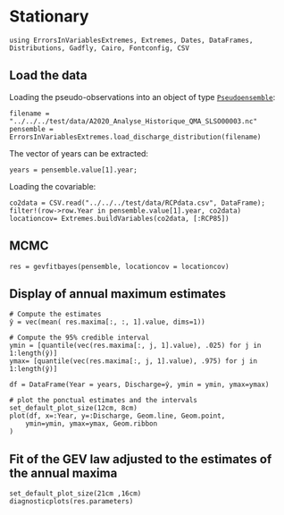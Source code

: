 # Stationary

```@setup chaudiere3
using ErrorsInVariablesExtremes, Extremes, Dates, DataFrames, Distributions, Gadfly, Cairo, Fontconfig, CSV
```

## Load the data

Loading the pseudo-observations into an object of type [`Pseudoensemble`](@ref):
```@example chaudiere3
filename = "../../../test/data/A2020_Analyse_Historique_QMA_SLSO00003.nc"
pensemble = ErrorsInVariablesExtremes.load_discharge_distribution(filename)
```

The vector of years can be extracted:
```@example chaudiere3
years = pensemble.value[1].year;
```

Loading the covariable:
```@example chaudiere3
co2data = CSV.read("../../../test/data/RCPdata.csv", DataFrame);
filter!(row->row.Year in pensemble.value[1].year, co2data)
locationcov= Extremes.buildVariables(co2data, [:RCP85])
```

## MCMC

```@example chaudiere3
res = gevfitbayes(pensemble, locationcov = locationcov)
```

## Display of annual maximum estimates



```@example chaudiere3
# Compute the estimates
ŷ = vec(mean( res.maxima[:, :, 1].value, dims=1))

# Compute the 95% credible interval
ymin = [quantile(vec(res.maxima[:, j, 1].value), .025) for j in 1:length(ŷ)]
ymax= [quantile(vec(res.maxima[:, j, 1].value), .975) for j in 1:length(ŷ)]

df = DataFrame(Year = years, Discharge=ŷ, ymin = ymin, ymax=ymax)

# plot the ponctual estimates and the intervals
set_default_plot_size(12cm, 8cm)
plot(df, x=:Year, y=:Discharge, Geom.line, Geom.point,
    ymin=ymin, ymax=ymax, Geom.ribbon
)
```

## Fit of the GEV law adjusted to the estimates of the annual maxima

```@example chaudiere3
set_default_plot_size(21cm ,16cm)
diagnosticplots(res.parameters)
```